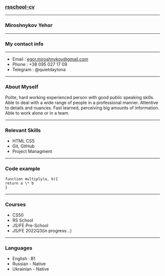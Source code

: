 ### [rsschool-cv](https://www.canva.com/design/DAFMOMpNQ1Y/N1pFGdGH9cRcMVV2Me8U6w/edit?layoutQuery=cv)

---

### Miroshnykov Yehor

---

### My contact info

---

- Email : egor.miroshnykov@gmail.com
- Phone : +38 095 027 17 09
- Telegram : @quietdaytona

---

### About Myself

Polite, hard working experienced person with good public speaking skills. Able to deal with a wide range of people in a professional manner.
Attentive to details and nuances. Fast learned, perceiving big amounts of information. Able to work alone or in a team.

---

### Relevant Skills

- HTML CSS
- Git, GitHub
- Project Managment

---

### Code example

```
function multiply(a, b){
return a \* b
}
```

---

### Courses

- CS50
- RS School
- JS/FE Pre-School
- JS/FE 2022Q3(in progress...)

---

### Languages

- English : B1
- Russian - Native
- Ukrainian - Native
